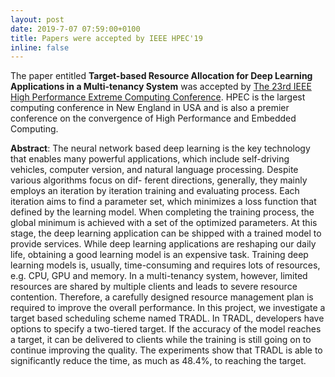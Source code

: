 ```yaml
---
layout: post
date: 2019-7-07 07:59:00+0100
title: Papers were accepted by IEEE HPEC'19
inline: false
---
```


The paper entitled **Target-based Resource Allocation for Deep Learning Applications in a Multi-tenancy System** was accepted by [The 23rd IEEE High Performance Extreme Computing Conference](http://www.ieee-hpec.org/). HPEC is the largest computing conference in New England in USA and is also a premier conference on the convergence of High Performance and Embedded Computing.

**Abstract**: The neural network based deep learning is the key technology that enables many powerful applications, which include self-driving vehicles, computer version, and natural language processing. Despite various algorithms focus on dif- ferent directions, generally, they mainly employs an iteration by iteration training and evaluating process. Each iteration aims to find a parameter set, which minimizes a loss function that defined by the learning model. When completing the training process, the global minimum is achieved with a set of the optimized parameters. At this stage, the deep learning application can be shipped with a trained model to provide services. While deep learning applications are reshaping our daily life, obtaining a good learning model is an expensive task. Training deep learning models is, usually, time-consuming and requires lots of resources, e.g. CPU, GPU and memory. In a multi-tenancy system, however, limited resources are shared by multiple clients and leads to severe resource contention. Therefore, a carefully designed resource management plan is required to improve the overall performance. In this project, we investigate a target based scheduling scheme named TRADL. In TRADL, developers have options to specify a two-tiered target. If the accuracy of the model reaches a target, it can be delivered to clients while the training is still going on to continue improving the quality. The experiments show that TRADL is able to significantly reduce the time, as much as 48.4%, to reaching the target.
